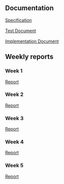 ## Documentation
[Specification](https://github.com/kodtld/Markov-s-Letters/blob/master/documentation/specification.md) <br><br>
[Test Document](https://github.com/kodtld/Markov-s-Letters/blob/master/documentation/testing.md) <br><br>
[Implementation Document](https://github.com/kodtld/Markov-s-Letters/blob/master/documentation/implementation.md)

## Weekly reports
### Week 1
[Report](https://github.com/kodtld/Markov-s-Letters/blob/master/documentation/weekly_reports/Week_1.md)
### Week 2
[Report](https://github.com/kodtld/Markov-s-Letters/blob/master/documentation/weekly_reports/Week_2.md)
### Week 3
[Report](https://github.com/kodtld/Markov-s-Letters/blob/master/documentation/weekly_reports/Week_3.md)
### Week 4
[Report](https://github.com/kodtld/Markov-s-Letters/blob/master/documentation/weekly_reports/Week_4.md)
### Week 5
[Report](https://github.com/kodtld/Markov-s-Letters/blob/master/documentation/weekly_reports/Week_5.md)

